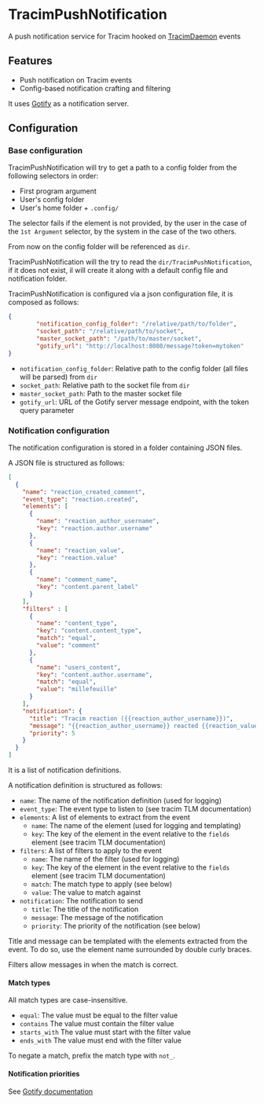 # TracimPushNotification

A push notification service for Tracim hooked on [TracimDaemon](https://github.com/Millefeuille42/TracimDaemon) events

## Features

- Push notification on Tracim events
- Config-based notification crafting and filtering

It uses [Gotify](https://gotify.net/) as a notification server.

## Configuration

### Base configuration

TracimPushNotification will try to get a path to a config folder from the following selectors in order:

- First program argument
- User's config folder
- User's home folder + `.config/`

The selector fails if the element is not provided, by the user in the case of the `1st Argument` selector,
by the system in the case of the two others.

From now on the config folder will be referenced as `dir`.

TracimPushNotification will the try to read the `dir/TracimPushNotification`, if it does not exist, il will create it
along with a default config file and notification folder.

TracimPushNotification is configured via a json configuration file, it is composed as follows:

```json
{
        "notification_config_folder": "/relative/path/to/folder",
        "socket_path": "/relative/path/to/socket",
        "master_socket_path": "/path/to/master/socket",
        "gotify_url": "http://localhost:8080/message?token=mytoken"
}
```

- `notification_config_folder`: Relative path to the config folder (all files will be parsed) from `dir`
- `socket_path`: Relative path to the socket file from `dir`
- `master_socket_path`: Path to the master socket file
- `gotify_url`: URL of the Gotify server message endpoint, with the token query parameter

### Notification configuration

The notification configuration is stored in a folder containing JSON files.

A JSON file is structured as follows:

```json
[
  {
    "name": "reaction_created_comment",
    "event_type": "reaction.created",
    "elements": [
      {
        "name": "reaction_author_username",
        "key": "reaction.author.username"
      },
      {
        "name": "reaction_value",
        "key": "reaction.value"
      },
      {
        "name": "comment_name",
        "key": "content.parent_label"
      }
    ],
    "filters" : [
      {
        "name": "content_type",
        "key": "content.content_type",
        "match": "equal",
        "value": "comment"
      },
      {
        "name": "users_content",
        "key": "content.author.username",
        "match": "equal",
        "value": "millefeuille"
      }
    ],
    "notification": {
      "title": "Tracim reaction ({{reaction_author_username}})",
      "message": "{{reaction_author_username}} reacted {{reaction_value}} on your comment: {{comment_name}}",
      "priority": 5
    }
  }
]
```

It is a list of notification definitions.

A notification definition is structured as follows:

- `name`: The name of the notification definition (used for logging)
- `event_type`: The event type to listen to (see tracim TLM documentation)
- `elements`: A list of elements to extract from the event
  - `name`: The name of the element (used for logging and templating)
  - `key`: The key of the element in the event relative to the `fields` element (see tracim TLM documentation)
- `filters`: A list of filters to apply to the event
  - `name`: The name of the filter (used for logging)
  - `key`: The key of the element in the event relative to the `fields` element (see tracim TLM documentation)
  - `match`: The match type to apply (see below)
  - `value`: The value to match against
- `notification`: The notification to send
  - `title`: The title of the notification
  - `message`: The message of the notification
  - `priority`: The priority of the notification (see below)


Title and message can be templated with the elements extracted from the event.
To do so, use the element name surrounded by double curly braces.

Filters allow messages in when the match is correct.

#### Match types

All match types are case-insensitive.

- `equal`: The value must be equal to the filter value
- `contains` The value must contain the filter value
- `starts_with` The value must start with the filter value
- `ends_with` The value must end with the filter value

To negate a match, prefix the match type with `not_`.


#### Notification priorities

See [Gotify documentation](https://gotify.net/docs/)
